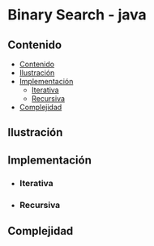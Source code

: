 # Binary Search - java

## Contenido

* [Contenido](#contenido)
* [Ilustración](#ilustración)
* [Implementación](#implementación)
    * [Iterativa](#iterativa)
    * [Recursiva](#recursiva)
* [Complejidad](#complejidad)

## Ilustración

## Implementación

* ### Iterativa

* ### Recursiva


## Complejidad
